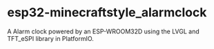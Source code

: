 # esp32-minecraftstyle_alarmclock
A Alarm clock powered by an ESP-WROOM32D using the LVGL and TFT_eSPI library in PlatformIO.
